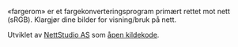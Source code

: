 «fargerom» er et fargekonverteringsprogram primært rettet mot nett (sRGB). Klargjør dine bilder for visning/bruk på nett.

Utviklet av [NettStudio AS](https://nettstudio.no) som [åpen kildekode](https://github.com/nettstudio/fargerom).
